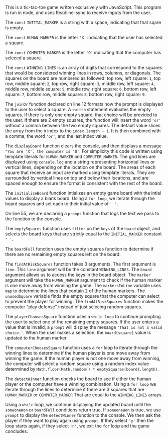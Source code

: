 This is a tic-tac-toe game written exclusively with JavaScript. This program is run in node, and uses Readline-sync to receive inputs from the user. 

The ``const`` ``INTITAL_MARKER`` is a string with a space, indicating that that sqare is empty.

The ``const`` ``HUMAN_MARKER`` is the letter ``'X'`` indicating that the user has selected a square.

The ``const`` ``COMPUTER_MARKER`` is the letter ``'O'`` indicating that the computer has seleced a square. 

The ``const`` ``WINNING_LINES`` is an array of digits that correspond to the squares that would be considered winning lines in rows, columns, or diagonals. The squares on the board are numbered as followed: top row, left square: ``1``, top row, middle square: ``2``, top row, right square: ``3``, middle row, left square: ``4``, middle row, middle square: ``5``, middle row, right square: ``6``, bottom row, left square: ``7``, bottom row, middle square: ``8``, bottom row, right square: ``9``. 

The ``joinOr`` function declared on line 12 formats how the prompt is displayed to the user to select a square. A ``switch`` statement evaluates the empty squares. If there is only one empty square, that choice will be provided to the user. If there are 2 empty squares, the function will insert the word ``'or'`` without a comma between the two empty squares. The default value slices the array from the ``0`` index to the ``index.length - 1``. It is then combined with a comma, the word ``'or'``, and the last index value. 

The ``displayBoard`` function clears the console, and then displays a message ``"You are 'X', the computer is 'O'``. For simplicity this code is written using template literals for ``HUMAN_MARKER`` and ``COMPUTER_MARKER``. The grid lines are displayed using ``console.log`` and a string representing horizontal lines or vertical lines, depending on the location on the board. The areas of each square that receive an input are marked using template literals. They are surrounded by vertical lines on top and below their locations, and are spaced enough to ensure the format is consistent with the rest of the board. 

The ``initializeBoard`` function intializes an empty game board with the intial values to display a blank board. Using a ``for loop``, we iterate through the board squares and set each to their initial value of ``' '``.

On line 55, we are declaring a ``prompt`` function that logs the text we pass to the function to the console. 

The ``emptySquares`` function uses ``filter`` on the ``keys`` of the ``board`` object, and selects the board keys that are strictly equal to the ``INITIAL_MARKER`` constant ``' '``.

The ``boardFull`` function uses the empty squares function to determine if there are no remaining empty squares left on the board. 

The ``findAtRiskSquares`` function takes 3 arguments. The first arqument is ``line``. This ``line`` argument will be the constant ``WINNING_LINES``. The ``board`` argument allows us to access the keys in the board object. The ``marker`` argument will take the ``HUMAN_MARKER`` argument to check if the human marker is one move away from winning the game. The ``markersInLine`` variable uses ``map`` to determine the lines that contain 2 of the human markers. The ``unusedSquare`` variable finds the empty square that the computer can select to prevent the player for winning. The ``findAtRiskSquares`` function makes the computer "play defense" instead of just selecing random squares. 

The ``playerChoosesSquare`` function uses a ``while loop`` to continue prompting the user to select one of the remaining empty squares. If the user enters a value that is invalid, a ``prompt`` will display the message ``'That is not a valid choice.'``. When the user makes a selection, the ``board[square]`` value is updated to the human marker. 

The ``computerChoosesSquare`` function uses a ``for`` loop to iterate through the winning lines to determine if the human player is one move away from winning the game. If the human player is not one move away from winning, the computer will select a random square using a random index value determined by ``Math.floor(Math.random() * emptySquares(board).length)``.

The ``detectWinner`` function checks the board to see if either the human player or the computer have a winning combination. Using a ``for loop`` we iterate through the lines to determine if there are 3 squares that are ``HUMAN_MARKER`` or ``COMPUTER_MARKER`` That are equal to the ``WINNING_LINES`` arrays. 

Using a ``while`` loop, we continue displaying the updated board until the ``someoneWon`` or ``boardFull`` conditions return true. If ``someoneWon`` is true, we use ``prompt`` to display the ``detectWinner`` function to the console. We then ask the player if they want to play again using ``prompt``. If they select ``'y'`` then the loop starts again, if they select ``'n'``, we exit the ``for`` loop and the game concludes. 
